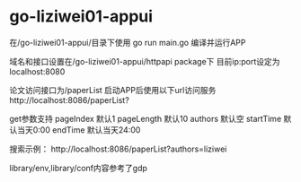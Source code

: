 # go-liziwei01-appui

在/go-liziwei01-appui/目录下使用
go run main.go
编译并运行APP

域名和接口设置在/go-liziwei01-appui/httpapi package下
目前ip:port设定为
localhost:8080

论文访问接口为/paperList
启动APP后使用以下url访问服务
http://localhost:8086/paperList?

get参数支持
pageIndex       默认1
pageLength      默认10
authors         默认空
startTime       默认当天0:00
endTime         默认当天24:00

搜索示例：
http://localhost:8086/paperList?authors=liziwei

library/env,library/conf内容参考了gdp
